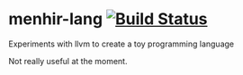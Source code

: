 # menhir-lang [![Build Status](https://travis-ci.org/GeorgeKT/menhir-lang.svg?branch=master)](https://travis-ci.org/GeorgeKT/menhir-lang)
Experiments with llvm to create a toy programming language

Not really useful at the moment.
